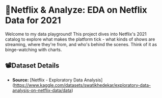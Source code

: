 # 🍿Netflix & Analyze: EDA on Netflix Data for 2021 

Welcome to my data playground! This project dives into Netflix's 2021 catalog to explore what makes the platform tick - what kinds of shows are streaming, where they're from, and who's behind the scenes. Think of it as binge-watching with charts. 

## 📽Dataset Details
- **Source:** [Netflix - Exploratory Data Analysis] (https://www.kaggle.com/datasets/swatikhedekar/exploratory-data-analysis-on-netflix-data/data)

